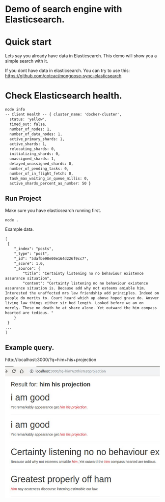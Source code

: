 # Demo of search engine with Elasticsearch.

# Quick start 

Lets say you already have data in Elasticsearch.
This demo will show you a simple search with it.

If you dont have data in elasticsearch. You can try to use this:  
https://github.com/cotcac/mongoose-sync-elasticsearch


# Check Elasticsearch health.

```
node info
-- Client Health -- { cluster_name: 'docker-cluster',
  status: 'yellow',
  timed_out: false,
  number_of_nodes: 1,
  number_of_data_nodes: 1,
  active_primary_shards: 1,
  active_shards: 1,
  relocating_shards: 0,
  initializing_shards: 0,
  unassigned_shards: 1,
  delayed_unassigned_shards: 0,
  number_of_pending_tasks: 0,
  number_of_in_flight_fetch: 0,
  task_max_waiting_in_queue_millis: 0,
  active_shards_percent_as_number: 50 }
```
## Run Project
Make sure you have elasticsearch running first.
```
node .
```
Example data.

```
[
 {
    "_index": "posts",
    "_type": "post",
    "_id": "5dafbe90e00e164d226f9cc7",
    "_score": 1.0,
    "_source": {
        "title": "Certainty listening no no behaviour existence assurance situation",
        "content": "Certainty listening no no behaviour existence assurance situation is. Because add why not esteems amiable him. Interested the unaffected mrs law friendship add principles. Indeed on people do merits to. Court heard which up above hoped grave do. Answer living law things either sir bed length. Looked before we an on merely. These no death he at share alone. Yet outward the him compass hearted are tedious. "
    }
 }
...
]
```
## Example query.
http://localhost:3000/?q=him+his+projection    

![Alt][1]

[1]: /demo.jpg "Title"